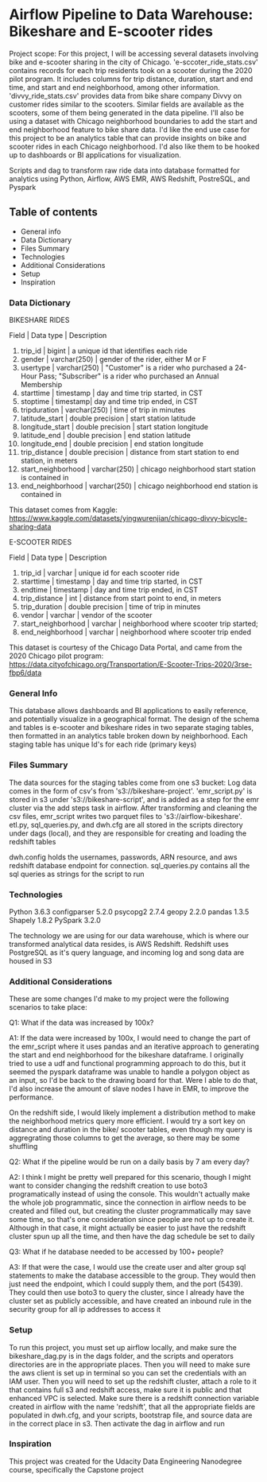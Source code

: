 # Airflow Pipeline to Data Warehouse: Bikeshare and E-scooter rides

Project scope: For this project, I will be accessing several datasets involving bike and e-scooter sharing in the city of Chicago. 'e-sccoter_ride_stats.csv'  contains records for each trip residents took on a scooter during the 2020 pilot program. It includes columns for trip distance, duration, start and end time, and start and end neighborhood, among other information. 'divvy_ride_stats.csv' provides data from bike share company Divvy on customer rides similar to the scooters. Similar fields are available as the scooters, some of them being generated in the data pipeline. I'll also be using a dataset with Chicago neighborhood boundaries to add the start and end neighborhood feature to bike share data. I'd like the end use case for this project to be an analytics table that can provide insights on bike and scooter rides in each Chicago neighborhood. I'd also like them to be hooked up to dashboards or BI applications for visualization.

Scripts and dag to transform raw ride data into database formatted for analytics using Python, Airflow, AWS EMR, AWS Redshift, PostreSQL, and Pyspark

## Table of contents

- General info
- Data Dictionary
- Files Summary
- Technologies
- Additional Considerations
- Setup
- Inspiration

### Data Dictionary

BIKESHARE RIDES

Field | Data type | Description

<ol>
<li>trip_id | bigint | a unique id that identifies each ride </li>

<li>gender | varchar(250) | gender of the rider, either M or F</li>

<li>usertype | varchar(250) | "Customer" is a rider who purchased a 24-Hour Pass; "Subscriber" is a rider who purchased an Annual Membership</li>

<li>starttime | timestamp | day and time trip started, in CST</li>

<li>stoptime | timestamp| day and time trip ended, in CST</li>

<li>tripduration | varchar(250) | time of trip in minutes</li>

<li>latitude_start | double precision | start station latitude</li>

<li>longitude_start | double precision | start station longitude</li>

<li>latitude_end | double precision | end station latitude</li>

<li>longitude_end | double precision | end station longitude</li>

<li>trip_distance | double precision | distance from start station to end station, in meters</li>

<li>start_neighborhood | varchar(250) | chicago neighborhood start station is contained in</li>

<li>end_neighborhood | varchar(250) | chicago neighborhood end station is contained in</li>

</ol>

This dataset comes from Kaggle: https://www.kaggle.com/datasets/yingwurenjian/chicago-divvy-bicycle-sharing-data

E-SCOOTER RIDES

Field | Data type | Description

<ol>

<li>trip_id | varchar | unique id for each scooter ride</li>

<li>starttime | timestamp | day and time trip started, in CST</li>

<li>endtime | timestamp | day and time trip ended, in CST</li>

<li>trip_distance | int | distance from start point to end, in meters</li>

<li>trip_duration | double precision | time of trip in minutes</li>

<li>vendor | varchar | vendor of the scooter</li>

<li>start_neighborhood | varchar | neighborhood where scooter trip started;</li>

<li>end_neighborhood | varchar | neighborhood where scooter trip ended</li>

</ol>

This dataset is courtesy of the Chicago Data Portal, and came from the 2020 Chicago pilot program: https://data.cityofchicago.org/Transportation/E-Scooter-Trips-2020/3rse-fbp6/data

### General Info
This database allows dashboards and BI applications to easily reference, and potentially visualize in a geographical format. The design of the schema and tables is e-scooter and bikeshare rides in two separate staging tables, then formatted in an analytics table broken down by neighborhood. Each staging table has unique Id's for each ride (primary keys)

### Files Summary
The data sources for the staging tables come from one s3 bucket: Log data comes in the form of csv's from 's3://bikeshare-project'. 'emr_script.py' is stored in s3 under 's3://bikeshare-script', and is added as a step for the emr cluster via the add steps task in airflow. After transforming and cleaning the csv files, emr_script writes two parquet files to 's3://airflow-bikeshare'. etl.py, sql_queries.py, and dwh.cfg are all stored in the scripts directory under dags (local), and they are responsible for creating and loading the redshift tables

dwh.config holds the usernames, passwords, ARN resource, and aws redshift database endpoint for connection. sql_queries.py contains all the sql queries as strings for the script to run

### Technologies
Python 3.6.3
configparser 5.2.0
psycopg2 2.7.4
geopy 2.2.0
pandas 1.3.5
Shapely 1.8.2
PySpark 3.2.0

The technology we are using for our data warehouse, which is where our transformed analytical data resides, is AWS Redshift. Redshift uses PostgreSQL as it's query language, and incoming log and song data are housed in S3

### Additional Considerations
These are some changes I'd make to my project were the following scenarios to take place:

Q1: What if the data was increased by 100x?

A1: If the data were increased by 100x, I would need to change the part of the emr_script where it uses pandas and an iterative approach to generating the start and end neighborhood for the bikeshare dataframe. I originally tried to use a udf and functional programming approach to do this, but it seemed the pyspark dataframe was unable to handle a polygon object as an input, so I'd be back to the drawing board for that. Were I able to do that, I'd also increase the amount of slave nodes I have in EMR, to improve the performance.

On the redshift side, I would likely implement a distribution method to make the neighborhood metrics query more efficient. I would try a sort key on distance and duration in the bike/ scooter tables, even though my query is aggregrating those columns to get the average, so there may be some shuffling

Q2: What if the pipeline would be run on a daily basis by 7 am every day?

A2: I think I might be pretty well prepared for this scenario, though I might want to consider changing the redshift creation to use boto3 programatically instead of using the console. This wouldn't actually make the whole job programmatic, since the connection in airflow needs to be created and filled out, but creating the cluster programmatically may save some time, so that's one consideration since people are not up to create it. Although in that case, it might actually be easier to just have the redshift cluster spun up all the time, and then have the dag schedule be set to daily

Q3: What if he database needed to be accessed by 100+ people?

A3: If that were the case, I would use the create user and alter group sql statements to make the database accessible to the group. They would then just need the endpoint, which I could supply them, and the port (5439). They could then use boto3 to query the cluster, since I already have the cluster set as publicly accessible, and have created an inbound rule in the security group for all ip addresses to access it

### Setup
To run this project, you must set up airflow locally, and make sure the bikeshare_dag.py is in the dags folder, and the scripts and operators directories are in the appropriate places. Then you will need to make sure the aws client is set up in terminal so you can set the credentials with an IAM user. Then you will need to set up the redshift cluster, attach a role to it that contains full s3 and redshift access, make sure it is public and that enhanced VPC is selected. Make sure there is a redshift connection variable created in airflow with the name 'redshift', that all the appropriate fields are populated in dwh.cfg, and your scripts, bootstrap file, and source data are in the correct place in s3. Then activate the dag in airflow and run

### Inspiration
This project was created for the Udacity Data Engineering Nanodegree course, specifically the Capstone project

